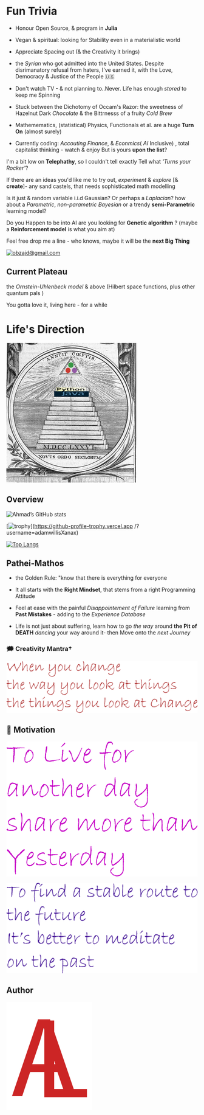 # Fun Trivia

- Honour Open Source, & program in **Julia**

- Vegan & spiritual: looking for Stability even in a materialistic world

- Appreciate  Spacing out (&  the Creativity it brings)

- the _Syrian_ who got admitted into the United States. Despite disrimanatory refusal from haters,
I've earned it,
with the Love, Democracy & Justice of the People  &#x1F1FA;&#x1F1F8;

- Don't watch TV - & not planning to..Never.
Life has enough _stored_ to keep me Spinning

- Stuck between the Dichotomy of Occam's Razor: the sweetness of Hazelnut Dark _Chocolate_ & the Bittrnesss of a fruity _Cold Brew_

- Mathemematics, (statistical) Physics,  Functionals  et al. are a huge **Turn On** (almost surely)

- Currently coding: _Accouting_ _Finance_, & _Econmics_( _AI_ Inclusive) , total capitalist thinking - watch & enjoy
But is yours **upon the list**?

I'm a bit low on **Telephathy**, so I couldn't tell exactly Tell what _'Turns your Rocker'_?

If there are an ideas you'd like me to try out, _experiment_ & _explore_ [& **create**]- any sand castels, that needs sophisticated math modelling

Is it just & random variable i.i.d
Gaussian?
Or perhaps a _Laplacian_?
how about a _Parametric_, _non-parametric Bayesian_
or a trendy **semi-Parametric** learning model?

Do you Happen to be into AI
are you looking for **Genetic algorithm** ?
(maybe a **Reinforcement model** is what you aim at)

Feel free drop me a line - who knows, maybe it will be the **next Big Thing**

[![obzajd@gmail.com](https://img.shields.io/badge/Gmail-D14836?style=for-the-badge&logo=gmail&logoColor=white)](mailto:obzajd@gmail.com)

## Current Plateau
the _Ornstein-Uhlenbeck model_  & above
(Hilbert space functions, plus other quantum pals )

You gotta love it, living here -  for a while

# Life's Direction

[![newJuliaOrder](Assets/newJuliaOrder.png)](Assets/newJuliaOrder.png)

## Overview
![Ahmad’s GitHub stats](https://github-readme-stats.vercel.app/api?username=adamwillisXanax&show_icons=true&theme)

[![trophy](https://github-profile-trophy.vercel.app/?username=adamwillisXanax)](https://github-profile-trophy.vercel.app /?username=adamwillisXanax)

[![Top Langs](https://github-readme-stats.vercel.app/api/top-langs/?username=adamwillisXanax&hide=kotlin&layout=compact)](https://github-readme-stats.vercel.app/api/top-langs/?username=adamwillisXanax&hide=kotlin&layout=compact)


## Pathei-Mathos

- the Golden Rule: "know that there is everything for everyone

- It all starts with the __Right Mindset__, that stems from  a right Programming Attitude

- Feel at ease with the painful _Disappointement of Failure_
 learning from **Past Mistakes** - adding to the _Experience Database_

- Life is not just about suffering, learn how to go _the way_  around **the Pit of DEATH** _dancing_ your way around it- then Move onto the _next Journey_

### &#x1F5EF; Creativity Mantra†

[![quote1](Assets/quote1.png)](Assets/quote1.png)

## &#x1F31F; Motivation

[![quote2](Assets/quote2.png)](Assets/quote2.png)

[![quote3](Assets/quote3.png)](Assets/quote3.png)

## Author

[![Logo](Assets/logo.png)
](https://github.com/adamwillisXanax/adamwillisXanax)
